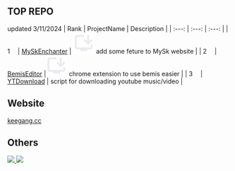 ## TOP REPO
updated 3/11/2024
| Rank | ProjectName | Description |
| :---: | :---: | :---: |
| 1 <img height="10" width="10" src="https://anitrendz.net/regular/main/images/icons/right-arrow.png" ></img> | [MySkEnchanter](https://github.com/keegang6705/MySkEnchanter) | <a href="https://chromewebstore.google.com/detail/myskenchanter/cblocekkcfgogiepbopohmbbejninodm?authuser=0&hl=th"><img src="https://raw.githubusercontent.com/keegang6705/keegang6705/main/icon_install_desktop_24_dark.svg"></img></a> add some feture to MySk website |
| 2 <img height="10" width="10" src="https://anitrendz.net/regular/main/images/icons/right-arrow.png" l></img> | [BemisEditor](https://github.com/keegang6705/BemisEditor) |<a href="https://keegang.000.pe/menu/tools/BemisEditor/"><img src="https://raw.githubusercontent.com/keegang6705/keegang6705/main/icon_install_desktop_24_dark.svg"></img></a> chrome extension to use bemis easier |
| 3 <img height="10" width="10" src="https://anitrendz.net/regular/main/images/icons/up-arrow.png"></img> | [YTDownload](https://github.com/keegang6705/YTDownload) | script for downloading youtube music/video |
## Website  
[keegang.cc](https://keegang.cc)  
## Others  
<a href="https://github.com/keegang6705#gh-dark-mode-only">
  <img src="https://github-readme-stats.vercel.app/api/top-langs/?username=keegang6705&layout=compact&theme=dark&size_weight=0.1&count_weight=1&hide=html,css,tex&langs_count=8"></img>
</a>
<a href="https://github.com/keegang6705#gh-light-mode-only">
  <img src="https://github-readme-stats.vercel.app/api/top-langs/?username=keegang6705&layout=compact&size_weight=0.1&count_weight=1&hide=html,css,tex&langs_count=8"></img>
</a>

